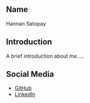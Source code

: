 ## Name
Hannan Satopay

## Introduction
A brief introduction about me.....

## Social Media
- [GitHub](https://github.com/yourusername)
- [LinkedIn](https://linkedin.com/in/yourusername)

